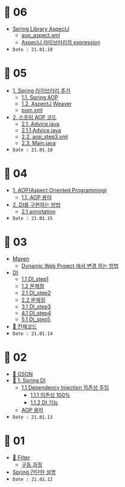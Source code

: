 
# 🎉 06
- [Spring Library AspectJ](#spring-library-aspectj)
	- [aop_aspect.xml](#aop_aspectxml)
	- [AspectJ 라이브러리의 expression](#aspectj-라이브러리의-expression)
- `Date : 21.01.19`

# 🎉 05
- [1. Spring 라이브러리 추가](#1-spring-라이브러리-추가)
  - [1.1. Spring AOP](#11-spring-aop)
  - [1.2. AspectJ Weaver](#12-aspectj-weaver)
  - [pom.xml](#pomxml)
- [2. 스프링 AOP 코드](#2-스프링-aop-코드)
  - [2.1. Advice.java](#21-advicejava)
  - [2.1.1 Advice.java](#211-advicejava)
  - [2.2. aop_step3.xml](#22-aop_step3xml)
  - [2.3. Main.java](#23-mainjava)
- `Date : 21.01.18`

# 🎉 04
- [1. AOP(Aspect Oriented Programming)](#1-aopaspect-oriented-programming)
  - [1.1. AOP 용어](#11-aop-용어)
- [2. DI를 구현하는 방법](#2-di를-구현하는-방법)
  - [2.1 annotation](#21-annotation)
- `Date : 21.01.15`

# 🎉 03
- [Maven](#maven)
  - [Dynamic Web Project 에서 변경 하는 방법](#dynamic-web-project-에서-변경-하는-방법)
- [DI](#di)
  - [1.1 DI_step1](#11-di_step1)
  - [1.2 문제점](#12-문제점)
  - [2.1 DI_step2](#21-di_step2)
  - [2.2 문제점](#22-문제점)
  - [3.1 DI_step3](#31-di_step3)
  - [4.1 DI_step4](#41-di_step4)
  - [5.1 DI_step5](#51-di_step5)
- [📁 전체코드](#-전체코드)
- `Date : 21.01.14`

# 🎉 02
- [📁 GSON](02.GSON.md)
- [📁 1. Spring DI](03.Spring_DI.md)
  - [1.1 Dependency Injection 의존성 주입](#11-dependency-injection-의존성-주입)
    - [1.1.1 의존성 100%](#111-의존성-100)
    - [1.1.2 DI 기능](#112-di-기능)
  - [AOP 용어](#aop-용어)
- `Date : 21.01.13`
 
# 🎉 01
- [📁 Filter](01.Servelt_filter.md)
  - [구동 과정](#구동-과정)
- [Spring 간단한 설명](#spring) 
- `Date : 21.01.12`


